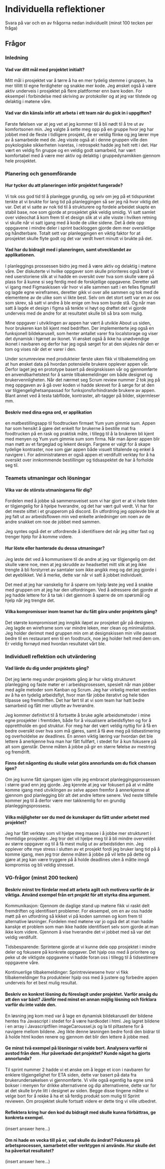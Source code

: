 # Individuella reflektioner

Svara på var och en av frågorna nedan individuellt (minst 100 tecken per fråga)

## Frågor

### Inledning

#### Vad var ditt mål med projektet initialt?

Mitt mål i prosjektet var å tørre å ha en mer tydelig stemme i gruppen, ha mer tillitt til egne ferdigheter og snakke mer kode. Jeg ønsket også å være aktiv underveis i prosjektet på flere plattformer enn bare koden. For eksempel i forbindelse med skriving av protokoller og at jeg var tilstede og delaktig i møtene våre.  

#### Vad var din känsla inför att arbeta i ett team när du gick in i uppgiften?

Første følelsen var at jeg vet at jeg kommer til å bli nødt til å tre ut av komfortsonen min. Jeg valgte å sette meg opp på en gruppe hvor jeg har jobbet med de fleste i tidligere prosjekt, de er veldig flinke og jeg lærer mye av å samarbeide med de. Jeg visste også at i denne gruppen ville den psykologiske sikkerheten ivaretas, i retrospekt hadde jeg helt rett i det. Har vært en veldig fin gruppe og en veldig godt samarbeid, har vært komfortabel med å være mer aktiv og delaktig i gruppedynamikken gjennom hele prosjektet.

### Planering och genomförande

#### Hur tycker du att planeringen inför projektet fungerade?

Vi tok oss god tid til å planlegge grundig, og selv om jeg på et tidspunktet tenkte at vi brukte for lang tid på planleggingen så ser jeg nå hvor viktig det var. Det at vi satte av nok tid til å strukturere og fordele arbeidet skapte en stabil base, noe som gjorde at prosjektet gikk veldig smidig. Vi satt samlet over videochat å kom frem til et design slik at vi alle visste i hvilken retning vi skulle når vi satt igang med å kode de ulike sidene. Det å dele opp oppgavene i mindre deler i sprint backloggen gjorde dem mer oversiktlige og håndterbare. Totalt sett var planleggingen en viktig faktor for at prosjektet skulle flyte godt og det var verdt hvert minutt vi brukte på det. 

#### Vad har du bidragit med i planeringen, samt utvecklandet av applikationen.

I planleggings prossessen bidro jeg med å være aktiv og delaktig i møtene våre. Der diskuterte vi hvilke oppgaver som skulle prioriteres også brøt vi ned userstoriene slik at vi hadde en oversikt over hva som skulle være på plass for å kunne si seg ferdig med de forskjellige oppgavene. Deretter satt vi igang med Figmaskissen vår hvor vi alle sammen satt i en felles figmafil og lagde egne wireframes, deretter gikk vi over alle sammen og tok med de elementene av de ulike som vi likte best. Selv om det stort sett var en av oss som skrev, så satt vi andre å ble enige om hva som burde stå. Og når man satt å lagde et design i figma så tenkte vi høyt og drøftet det vi gjorde underveis med de andre for at resultatet skulle bli så bra som mulig.  

Mine oppgaver i utviklingen av appen har vært å utvikle About us siden, hvor brukeren kan bli kjent med bedriften. Der implementerte jeg også en funksjonell bildekarusell, som henter antallet varer fra localstorage og viser det dynamisk i hjørnet av ikonet. Vi ønsket også å ikke ha unødvendige ikonet i navbaren og derfor har jeg også sørget for at den skjules når den er tom og vises når det er varer i den. 

Under scrumreview med produkteier første uken fikk vi tilbakemelding om at hun ønsket data på hvordan potensielle brukere opplever appen vår. Derfor laget jeg en prototype basert på designskissen vår og gjennomførte en anvendbarhetstest for å samle tilbakemeldinger om både designet og brukervennligheten. Når det nærmet seg Scrum review nummer 2 tok jeg på meg oppgaven av å gå over koden vi hadde skrevet for å sørge for at den var tilgjengelighetsanpassad for funksjonsforhindrande brukere av appen. Blant annet ved å testa tabflöde, kontraster, alt-tagger på bilder, skjermleser mm. 

#### Beskriv med dina egna ord, er applikation

en matbestillingsapp til foodtrucken firmaet Yum yum gimmie sum. Appen har som hensikt å gjøre det enkelt for brukerne å bestille mat fra foodtrucken på en rask og praktisk måte, i tillegg til å la brukeren bli kjent med menyen og Yum yum gimmie sum som firma.
Når man åpner appen blir man møtt av et fargeglad og lekent design. Fargene er valgt for å skape tydelige kontraster, noe som gjør appen både visuelt tiltalende og enkel å navigere i. For administratøren er også appen et verdifullt verktøy for å ha oversikt over innkommende bestillinger og tidsaspektet de har å forholde seg til. 

### Teamets utmaningar och lösningar

#### Vika var de största utmaningarna för dig?

Fordelen med å jobbe så sammensveiset som vi har gjort er at vi hele tiden er tilgjengelig for å hjelpe hverandre, og det har vært gull verdt. Vi har for det meste sittet i et grupperom på discord. En utfordring jeg opplevde ble at jeg falt ut av arbeidsflowen min ved enkelte anledninger om noen av de andre snakket om noe de jobbet med sammen. 

Jeg syntes også det er utfordrende å identifisere det når jeg sitter fast og trenger hjelp for å komme videre. 

#### Hur löste eller hanterade du dessa utmaningar?

Jeg løste det ved å kommunisere til de andre at jeg var tilgjengelig om det skulle være noe, men at jeg skrudde av headsettet mitt slik at jeg ikke trengte å bli forstyrret av samtaler som ikke angikk meg og det jeg gjorde i det øyeblikket. Vel å merke, dette var når vi satt å jobbet individuelt. 

Det med at jeg har vanskelig for å spørre om hjelp løste jeg ved å snakke med gruppen om at jeg har den utfordringen. Ved å adressere det gjorde at jeg hadde lettere for å ta tak i det gjennom å spørre de om spørsmål og hjelp når jeg trengte det. 

#### Vilka kompromisser inom teamet har du fått göra under projektets gång?

Det største kompromisset jeg inngikk iløpet av prosjeket går på designen. Jeg lagde en wireframe som var mindre leken, mer clean og minimalistisk. Jeg holder derimot med gruppen min om at designskissen min ville passet bedre til en restaurant enn til en foodtruck, noe jeg holder helt med dem om. Er veldig fornøyd med hvordan resultatet vårt ble. 

### Individuell reflektion och utvärdering

#### Vad lärde du dig under projektets gång?

Det jeg lærte meg under projektets gång är hur viktig strukturert planlegging og faste møter er i arbeidsprosessen, spesielt når man jobber med agile metoder som Kanban og Scrum. Jeg har virkelig merket verdien av å ha en tydelig arbeidsflyt, hvor man får jobbe iterativt og hele tiden tilpasse seg fremdriften. Det har ført til at vi som team har hatt bedre samarbeid og fått mer utbytte av hverandre.

Jeg kommer definitivt til å fortsette å bruke agile arbeidsmetoder i mine egne prosjekter i fremtiden, både for å visualisere arbeidsflyten og for å opprettholde en god struktur. For meg har det vært veldig nyttig for å få en bedre oversikt over hva som må gjøres, samt å få øve meg på tidsestimering og overholdelse av deadlines. En annen viktig læring var hvordan det ble lettere å anerkjenne hva man har fått fullført, i stedet for å kun fokusere på alt som gjenstår. Denne måten å jobbe på gir en større følelse av mestring og fremdrift.

#### Finns det någonting du skulle velat göra annorlunda om du fick chansen igen?

Om jeg kunne fått sjangsen igjen ville jeg embracet planleggingsprossessen i større grad enn jeg gjorde. Jeg kjennte at jeg var fokusert på at vi måtte komme igang med utviklingen av selve appen fremfor å annerkjenne at gjennom god planlegging blir alt det andre lettere senere. Ved neste tillfelle kommer jeg til å derfor være mer takknemlig for en grundig planleggingsprossess. 

#### Vilka möjligheter ser du med de kunskaper du fått under arbetet med projektet?

Jeg har fått verktøy som vil hjelpe meg masse i å jobbe mer strukturert i fremtidige prosjekter. Jeg tror det vil hjelpe meg til å bli mindre overveldet av større oppgaver og til å få mest mulig ut av arbeidstiden min. Jeg opplever ofte mye stress i slutten av et prosjekt fordi jeg bruker lang tid på å komme igang, men jeg tror denne måten å jobbe på vil lette på dette og gjøre at jeg kan være tryggere på å holde deadlines uten å måtte inngå kompromiss og bli veldig stresset. 

### VG-frågor (minst 200 tecken)

#### Beskriv minst tre fördelar med att arbeta agilt och motivera varför de är viktiga. Använd exempel från ert projekt för att styrka dina argument.
Kommunikasjon: Gjennom de daglige stand up møtene fikk vi raskt delt fremdriften og identifisert problemer. For eksempel, om en av oss hadde møtt på en utfordring så kikket vi på koden sammen og kom frem til alternative løsninger. Fordelen med møtene var jo også det at man hadde kanskje et problem som man ikke hadde identifisert selv som gjorde at man ikke kom videre. Gjennom å vise hverandre det vi jobbet med så var det veldig verdifullt. 

Tidsbesparende: Sprintene gjorde at vi kunne dele opp prosjektet i mindre deler og fokusere på konkrete oppgaver. Det hjalp oss med å prioritere og peke ut de viktigste oppgavene vi hadde foran oss i tillegg til å tidsestimere oppgavene våre.

Kontinuerlige tilbakemeldinger: Sprintreviewsene hvor vi fikk tilbakemeldinger fra produkteier hjalp oss med å justere og forbedre appen underveis for et best mulig resultat.


#### Beskriv en konkret lösning du föreslagit under projektet. Varför ansåg du att den var bäst? Jämför med minst en annan möjlig lösning och förklara varför du inte valde den.

En løsning jeg kom med var å lage en dynamisk bildekarusell der bildene hentes fra Javascript i stedet for å være hardkodet i html. Jeg lagret bildene i en array i Javascriptfilen imageCaroussel.js og la til piltastene for å navigere mellom bildene. Jeg likte denne løsningen bedre fordi den bidrar til å holde html koden renere og gjennom det blir den lettere å jobbe med.

#### Ge minst två exempel på lösningar ni valde bort. Analysera varför ni avstod från dem. Hur påverkade det projektet? Kunde något ha gjorts annorlunda?

Til sprint nummer 2 hadde vi et ønske om å legge et icon i navbaren for enklere tilgjengelighet for ETA siden, dette var basert på data fra brukerundersøkelsen vi gjennomførte. Vi ville også egentlig ha egne små bokser i menyen for drikke alternativene og dip alternativene, dette var for at det skulle bryte litt i designet av siden.
Begge disse tingene måtte vi velge bort for å rekke å ha et så ferdig produkt som mulig til Sprint reviewen. Om prosjektet skulle fortsatt videre er dette ting vi ville utbedret. 

#### Reflektera kring hur den kod du bidragit med skulle kunna förbättras, ge konkreta exempel.

(insert answer here...)

#### Om ni hade en vecka till på er, vad skulle du ändrat? Fokusera på arbetsprocessen, samarbetet eller verktygen ni använde. Hur skulle det ha påverkat resultatet?

(insert answer here...)
